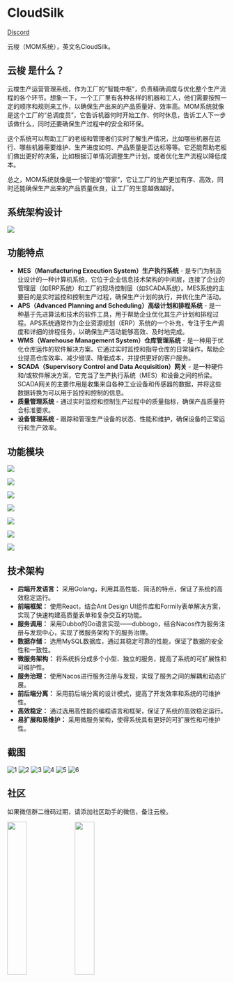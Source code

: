 # CloudSilk

[Discord](https://discord.gg/AXgZhNPv)

云梭（MOM系统），英文名CloudSilk。

## 云梭 是什么？

云梭生产运营管理系统，作为工厂的“智能中枢”，负责精确调度与优化整个生产流程的各个环节。想象一下，一个工厂里有各种各样的机器和工人，他们需要按照一定的顺序和规则来工作，以确保生产出来的产品质量好、效率高。MOM系统就像是这个工厂的“总调度员”，它告诉机器何时开始工作、何时休息，告诉工人下一步该做什么，同时还要确保生产过程中的安全和环保。

这个系统可以帮助工厂的老板和管理者们实时了解生产情况，比如哪些机器在运行、哪些机器需要维护、生产进度如何、产品质量是否达标等等。它还能帮助老板们做出更好的决策，比如根据订单情况调整生产计划，或者优化生产流程以降低成本。

总之，MOM系统就像是一个智能的“管家”，它让工厂的生产更加有序、高效，同时还能确保生产出来的产品质量优良，让工厂的生意越做越好。

## 系统架构设计

![](./images/mom-design.png)

## 功能特点

- **MES（Manufacturing Execution System）生产执行系统** - 是专门为制造业设计的一种计算机系统，它位于企业信息技术架构的中间层，连接了企业的管理层（如ERP系统）和工厂的现场控制层（如SCADA系统）。MES系统的主要目的是实时监控和控制生产过程，确保生产计划的执行，并优化生产活动。
- **APS（Advanced Planning and Scheduling）高级计划和排程系统** - 是一种基于先进算法和技术的软件工具，用于帮助企业优化其生产计划和排程过程。APS系统通常作为企业资源规划（ERP）系统的一个补充，专注于生产调度和详细的排程任务，以确保生产活动能够高效、及时地完成。
- **WMS（Warehouse Management System）仓库管理系统** - 是一种用于优化仓库运作的软件解决方案。它通过实时监控和指导仓库的日常操作，帮助企业提高仓库效率、减少错误、降低成本，并提供更好的客户服务。
- **SCADA（Supervisory Control and Data Acquisition）网关** - 是一种硬件和/或软件解决方案，它充当了生产执行系统（MES）和设备之间的桥梁。SCADA网关的主要作用是收集来自各种工业设备和传感器的数据，并将这些数据转换为可以用于监控和控制的信息。
- **质量管理系统** - 通过实时监控和控制生产过程中的质量指标，确保产品质量符合标准要求。
- **设备管理系统** - 跟踪和管理生产设备的状态、性能和维护，确保设备的正常运行和生产效率。

## 功能模块

![](/images/mom-function1.png)

![](/images/mom-function2.png)

![](/images/mom-function3.png)

![](/images/mom-function4.png)

![](/images/mom-function5.png)

![](/images/mom-function6.png)

![](/images/mom-function7.png)

## 技术架构

- **后端开发语言：** 采用Golang，利用其高性能、简洁的特点，保证了系统的高效稳定运行。
- **前端框架：** 使用React，结合Ant Design UI组件库和Formily表单解决方案，实现了快速构建高质量表单和复杂交互的功能。
- **服务调用：** 采用Dubbo的Go语言实现——dubbogo，结合Nacos作为服务注册与发现中心，实现了微服务架构下的服务治理。
- **数据存储：** 选用MySQL数据库，通过其稳定可靠的性能，保证了数据的安全性和一致性。
- **微服务架构：** 将系统拆分成多个小型、独立的服务，提高了系统的可扩展性和可维护性。
- **服务治理：** 使用Nacos进行服务注册与发现，实现了服务之间的解耦和动态扩展。
- **前后端分离：** 采用前后端分离的设计模式，提高了开发效率和系统的可维护性。
- **高效稳定：** 通过选用高性能的编程语言和框架，保证了系统的高效稳定运行。
- **易扩展和易维护：** 采用微服务架构，使得系统具有更好的可扩展性和可维护性。

## 截图
![1](/images/screen1.png)
![2](/images/screen2.png)
![3](/images/screen3.png)
![4](/images/screen4.png)
![5](/images/screen5.png)
![6](/images/screen6.png)

## 社区

如果微信群二维码过期，请添加社区助手的微信，备注云梭。

<img src="./images/wechat.jpg" style="width: 30%; height: 30%;">
<img src="./images/assistant.jpg" style="width: 30%; height: 30%;">